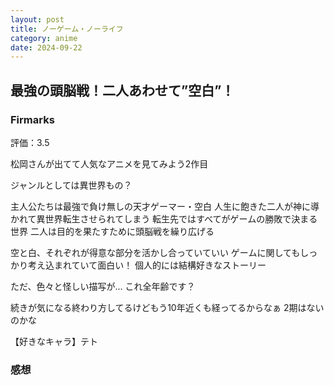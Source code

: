 ```yaml
---
layout: post
title: ノーゲーム・ノーライフ
category: anime
date: 2024-09-22
---
```


## 最強の頭脳戦！二人あわせて”空白”！

### Firmarks

評価：3.5

松岡さんが出てて人気なアニメを見てみよう2作目

ジャンルとしては異世界もの？

主人公たちは最強で負け無しの天才ゲーマー・空白
人生に飽きた二人が神に導かれて異世界転生させられてしまう
転生先ではすべてがゲームの勝敗で決まる世界
二人は目的を果たすために頭脳戦を繰り広げる

空と白、それぞれが得意な部分を活かし合っていていい
ゲームに関してもしっかり考え込まれていて面白い！
個人的には結構好きなストーリー

ただ、色々と怪しい描写が…
これ全年齢です？

続きが気になる終わり方してるけどもう10年近くも経ってるからなぁ
2期はないのかな

【好きなキャラ】テト

### 感想
